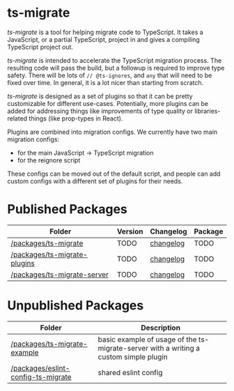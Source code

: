 # ts-migrate

*ts-migrate* is a tool for helping migrate code to TypeScript.
It takes a JavaScript, or a partial TypeScript, project in and gives a compiling TypeScript project out.

*ts-migrate* is intended to accelerate the TypeScript migration process. The resulting code will pass the build, but a followup is required to improve type safety. There will be lots of `// @ts-ignores`, and `any` that will need to be fixed over time. In general, it is a lot nicer than starting from scratch.

*ts-migrate* is designed as a set of plugins so that it can be pretty customizable for different use-cases. Potentially, more plugins can be added for addressing things like improvements of type quality or libraries-related things (like prop-types in React).

Plugins are combined into migration configs. We currently have two main migration configs:

* for the main JavaScript → TypeScript migration
* for the reignore script

These configs can be moved out of the default script, and people can add custom configs with a different set of plugins for their needs.

# Published Packages

| Folder | Version | Changelog | Package |
| ------ | ------- | --------- | ------- |
| [/packages/ts-migrate](./packages/ts-migrate/) | TODO | [changelog](./packages/ts-migrate/CHANGELOG.md) | TODO |
| [/packages/ts-migrate-plugins](./packages/ts-migrate-plugins/) | TODO | [changelog](./packages/ts-migrate-plugins/CHANGELOG.md) | TODO |
| [/packages/ts-migrate-server](./packages/ts-migrate-server/) | TODO | [changelog](./packages/ts-migrate/CHANGELOG.md) | TODO |

# Unpublished Packages

| Folder | Description |
| ------ | -----------|
| [/packages/ts-migrate-example](./packages/ts-migrate-example/) | basic example of usage of the ts-migrate-server with a writing a custom simple plugin |
| [/packages/eslint-config-ts-migrate](./packages/eslint-config-ts-migrate) | shared eslint config |
